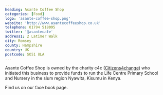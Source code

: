 ```yaml
---
heading: Asante Coffee Shop
categories: [Food]
logo: 'asante-coffee-shop.png'
website: 'http://www.asantecoffeeshop.co.uk'
telephone: 01794 518095
twitter: '@asantecafe'
address1: 2 Latimer Walk
city: Romsey
county: Hampshire
country: UK
postcode: SO51 8LA
---
```

Asante Coffee Shop is owned by the charity c4c ([Citizens4change](http://www.citizens4change.co.uk)) who initiated this business to provide funds to run the Life Centre Primary School and Nursery in the slum region Nyawita, Kisumu in Kenya.

Find us on our face book page.
